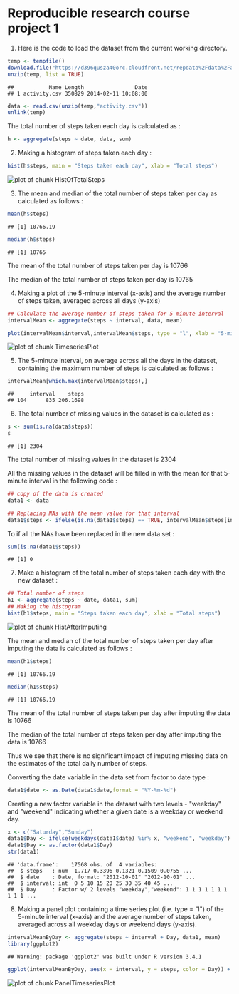 Reproducible research course project 1
======================================

1. Here is the code to load the dataset from the current working directory.


```r
temp <- tempfile()
download.file("https://d396qusza40orc.cloudfront.net/repdata%2Fdata%2Factivity.zip",temp)
unzip(temp, list = TRUE)
```

```
##           Name Length                Date
## 1 activity.csv 350829 2014-02-11 10:08:00
```

```r
data <- read.csv(unzip(temp,"activity.csv"))
unlink(temp)
```

The total number of steps taken each day is calculated as :


```r
h <- aggregate(steps ~ date, data, sum)
```

2. Making a histogram of steps taken each day :


```r
hist(h$steps, main = "Steps taken each day", xlab = "Total steps")
```

![plot of chunk HistOfTotalSteps](figure/HistOfTotalSteps-1.png)

3. The mean and median of the total number of steps taken per day as calculated as follows :


```r
mean(h$steps)
```

```
## [1] 10766.19
```

```r
median(h$steps)
```

```
## [1] 10765
```

The mean of the total number of steps taken per day is 10766

The median of the total number of steps taken per day is 10765

4. Making a plot of the  5-minute interval (x-axis) and the average number of steps taken, averaged across all days (y-axis)


```r
## Calculate the average number of steps taken for 5 minute interval
intervalMean <- aggregate(steps ~ interval, data, mean)

plot(intervalMean$interval,intervalMean$steps, type = "l", xlab = "5-minute interval", ylab = "Average number of steps taken", main = "Average daily activity pattern")
```

![plot of chunk TimeseriesPlot](figure/TimeseriesPlot-1.png)

5. The 5-minute interval, on average across all the days in the dataset, containing the maximum number of steps is calculated as follows :


```r
intervalMean[which.max(intervalMean$steps),]
```

```
##     interval    steps
## 104      835 206.1698
```

6. The total number of missing values in the dataset is calculated as : 

```r
s <- sum(is.na(data$steps))
s
```

```
## [1] 2304
```

The total number of missing values in the dataset is 2304

All the missing values in the dataset will be filled in with the mean for that 5-minute interval in the following code :


```r
## copy of the data is created
data1 <- data

## Replacing NAs with the mean value for that interval 
data1$steps <- ifelse(is.na(data1$steps) == TRUE, intervalMean$steps[intervalMean$interval %in% data1$interval], data1$steps)
```

To if all the NAs have been replaced in the new data set : 


```r
sum(is.na(data1$steps))
```

```
## [1] 0
```

7. Make a histogram of the total number of steps taken each day with the new dataset :

```r
## Total number of steps
h1 <- aggregate(steps ~ date, data1, sum)
## Making the histogram
hist(h1$steps, main = "Steps taken each day", xlab = "Total steps")
```

![plot of chunk HistAfterImputing](figure/HistAfterImputing-1.png)


The mean and median of the total number of steps taken per day after imputing the data is calculated as follows :


```r
mean(h1$steps)
```

```
## [1] 10766.19
```

```r
median(h1$steps)
```

```
## [1] 10766.19
```

The mean of the total number of steps taken per day after imputing the data is 10766

The median of the total number of steps taken per day after imputing the data is 10766

Thus we see that there is no significant impact of imputing missing data on the estimates of the total daily number of steps.

Converting the date variable in the data set from factor to date type :

```r
data1$date <- as.Date(data1$date,format = "%Y-%m-%d")
```

Creating a new factor variable in the dataset with two levels - "weekday" and "weekend" indicating whether a given date is a weekday or weekend day.


```r
x <- c("Saturday","Sunday")
data1$Day <- ifelse(weekdays(data1$date) %in% x, "weekend", "weekday")
data1$Day <- as.factor(data1$Day)
str(data1)
```

```
## 'data.frame':	17568 obs. of  4 variables:
##  $ steps   : num  1.717 0.3396 0.1321 0.1509 0.0755 ...
##  $ date    : Date, format: "2012-10-01" "2012-10-01" ...
##  $ interval: int  0 5 10 15 20 25 30 35 40 45 ...
##  $ Day     : Factor w/ 2 levels "weekday","weekend": 1 1 1 1 1 1 1 1 1 1 ...
```

8. Making a panel plot containing a time series plot (i.e. type = "l") of the 5-minute interval (x-axis) and the average number of steps taken, averaged across all weekday days or weekend days (y-axis).


```r
intervalMeanByDay <- aggregate(steps ~ interval + Day, data1, mean)
library(ggplot2)
```

```
## Warning: package 'ggplot2' was built under R version 3.4.1
```

```r
ggplot(intervalMeanByDay, aes(x = interval, y = steps, color = Day)) + geom_line() + labs(title = "Average daily activity pattern", x = "5-minute interval", y = "Average number of steps") + facet_wrap(~Day, ncol = 1, nrow = 2) 
```

![plot of chunk PanelTimeseriesPlot](figure/PanelTimeseriesPlot-1.png)




